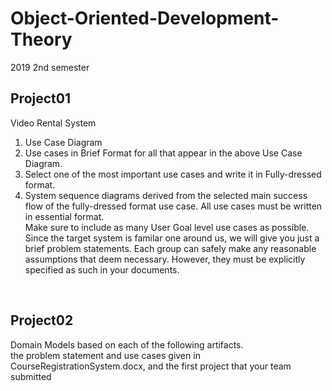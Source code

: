 # Object-Oriented-Development-Theory
2019 2nd semester
## Project01
Video Rental System<br>
1. Use Case Diagram<br>
2. Use cases in Brief Format for all that appear in the above Use Case Diagram.
3. Select one of the most important use cases and write it in Fully-dressed format.
4. System sequence diagrams derived from the selected main success flow of the fully-dressed format use case.
All use cases must be written in essential format.<br>
Make sure to include as many User Goal level use cases as possible.<br>
Since the target system is familar one around us, we will give you just a brief problem statements. Each group can safely make any reasonable assumptions that deem necessary. However, they must be explicitly specified as such in your documents.<br>
<br>

## Project02
Domain Models based on each of the following artifacts. <br>
the problem statement and use cases given in CourseRegistrationSystem.docx, and the first project that your team submitted <br>
